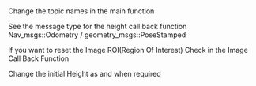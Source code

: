 # 



Change  the topic names in the main function 

See the message type for the height call back function Nav_msgs::Odometry / geometry_msgs::PoseStamped

If you want to reset the Image ROI(Region Of Interest) Check in the Image Call Back Function

Change the initial Height as and when required

